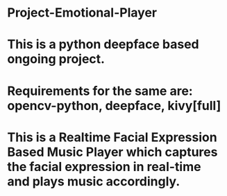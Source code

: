 # Project-Emotional-Player
# This is a python deepface based ongoing project.
# Requirements for the same are: opencv-python, deepface, kivy[full]
# This is a Realtime Facial Expression Based Music Player which captures the facial expression in real-time and plays music accordingly.
